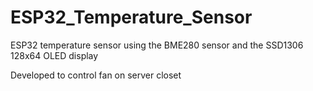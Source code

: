 # ESP32_Temperature_Sensor
ESP32 temperature sensor using the BME280 sensor and the SSD1306 128x64 OLED display

Developed to control fan on server closet
